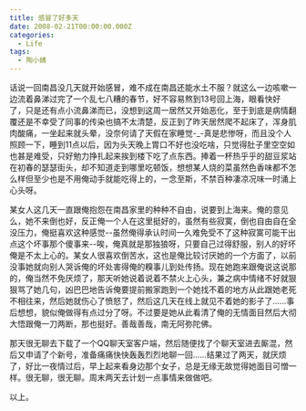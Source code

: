```yaml
---
title: 感冒了好多天
date: 2008-02-21T00:00:00.000Z
categories:
  - Life
tags:
  - 陶小婧
---
```


话说一回南昌没几天就开始感冒，难不成在南昌还能水土不服？就这么一边咳嗽一边流着鼻涕过完了一个乱七八糟的春节，好不容易熬到13号回上海，眼看快好了，只是还有点小流鼻涕而已，没想到这周一居然又开始恶化，至于到底是病情翻覆还是不幸受了同事的传染也搞不太清楚，反正到了昨天居然爬不起床了，浑身肌肉酸痛，一坐起来就头晕，没奈何请了天假在家睡觉-\_-真是悲惨呀，而且没个人照顾一下，睡到11点以后，因为头天晚上胃口不好也没吃啥，只觉得肚子里空空如也甚是难受，只好勉力挣扎起来挨到楼下吃了点东西。捧着一杯热乎乎的甜豆浆站在初春的瑟瑟街头，却不知道走到哪里吃顿饭，想想某人烧的菜虽然色香味都不怎么样但至少也是不用俺动手就能吃得上的，一念至斯，不禁百种凄凉况味一时涌上心头呀。

某女人这几天一直跟俺抱怨在南昌家里的种种不自由，说要到上海来。俺的意见么，她不来倒也好，反正俺一个人在这里挺好的，虽然有些寂寞，倒也自由自在全没压力，俺挺喜欢这种感觉--虽然俺得承认时间一久难免受不了这种寂寞可能干出点这个坏事那个傻事来--唉，俺真就是那独狼呀，只要自己过得舒服，别人的好坏俺是不太上心的。某女人很喜欢倒苦水，这也是俺比较讨厌她的一个方面了，以前没事她就向别人哭诉俺的坏处害得俺的糗事儿到处传扬。现在她跑来跟俺说这说那的，俺当然不免厌烦了，那天听她说着说着不禁火上心头，兼之病中情绪不好就狠狠骂了她几句，凶巴巴地告诉俺要提前搬家跑到一个她找不着的地方从此跟她老死不相往来，然后她就伤心了愤怒了，然后这几天在线上就见不着她的影子了……事后想想，貌似俺做得有点过分了呀。不过要是她从此看清了俺的无情面目然后大彻大悟跟俺一刀两断，那也挺好。善哉善哉，南无阿弥陀佛。

那天很无聊去下载了一个QQ聊天室客户端，然后随便找了个聊天室进去厮混，然后又申请了个新号，准备痛痛快快轰轰烈烈地聊一回……结果过了两天，就厌烦了，好比一夜情过后，早上起来看身边那个女子，总是无缘无故觉得她面目可憎一样。很无聊，很无聊。周末两天去计划一点事情来做做吧。

以上。
